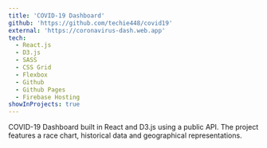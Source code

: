 ```yaml
---
title: 'COVID-19 Dashboard'
github: 'https://github.com/techie448/covid19'
external: 'https://coronavirus-dash.web.app'
tech:
  - React.js
  - D3.js
  - SASS
  - CSS Grid
  - Flexbox
  - Github
  - Github Pages
  - Firebase Hosting
showInProjects: true
---
```


COVID-19 Dashboard built in React and D3.js using a public API.
The project features a race chart, historical data and geographical representations.
